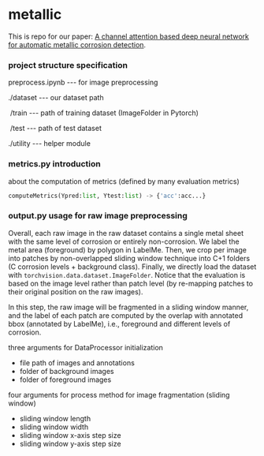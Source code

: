 # metallic

This is repo for our paper: [A channel attention based deep neural network for automatic metallic corrosion detection](https://www.sciencedirect.com/science/article/abs/pii/S2352710221009049).

### project structure specification

preprocess.ipynb --- for image preprocessing

./dataset --- our dataset path

​ /train --- path of training dataset (ImageFolder in Pytorch)

​ /test --- path of test dataset

./utility --- helper module


### metrics.py introduction

about the computation of metrics (defined by many evaluation metrics)

```python
computeMetrics(Ypred:list, Ytest:list) -> {'acc':acc...}
```


### output.py usage for raw image preprocessing

Overall, each raw image in the raw dataset contains a single metal sheet with the same level of corrosion or entirely non-corrosion. We label the metal area (foreground) by polygon in LabelMe. Then, we crop per image into patches by non-overlapped sliding window technique into C+1 folders (C corrosion levels + background class). Finally, we directly load the dataset with `torchvision.data.dataset.ImageFolder`. Notice that the evaluation is based on the image level rather than patch level (by re-mapping patches to their original position on the raw images).

In this step, the raw image will be fragmented in a sliding window manner, and the label of each patch are computed by the overlap with annotated bbox (annotated by LabelMe), i.e., foreground and different levels of corrosion.

three arguments for DataProcessor initialization
- file path of images and annotations
- folder of background images
- folder of foreground images

four arguments for process method for image fragmentation (sliding window)
- sliding window length
- sliding window width
- sliding window x-axis step size
- sliding window y-axis step size
